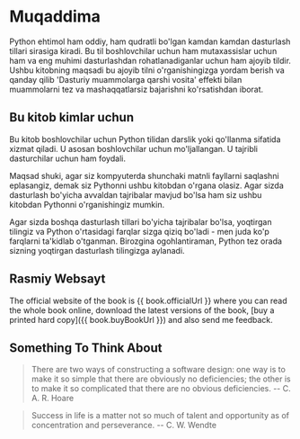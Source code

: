 # Muqaddima

Python ehtimol ham oddiy, ham qudratli bo'lgan kamdan kamdan dasturlash tillari sirasiga kiradi. Bu til boshlovchilar uchun ham mutaxassislar uchun ham va eng muhimi dasturlashdan rohatlanadiganlar uchun ham ajoyib tildir. Ushbu kitobning maqsadi bu ajoyib tilni o'rganishingizga yordam berish va qanday qilib  'Dasturiy muammolarga qarshi vosita' effekti bilan muammolarni tez va mashaqqatlarsiz bajarishni ko'rsatishdan iborat.

## Bu kitob kimlar uchun

Bu kitob boshlovchilar uchun Python tilidan darslik yoki qo'llanma sifatida xizmat qiladi. U asosan boshlovchilar uchun mo'ljallangan. U tajribli dasturchilar uchun ham foydali.

Maqsad shuki, agar siz kompyuterda shunchaki matnli fayllarni saqlashni eplasangiz, demak siz Pythonni ushbu kitobdan o'rgana olasiz. Agar sizda dasturlash bo'yicha avvaldan tajribalar mavjud bo'lsa ham siz ushbu kitobdan Pythonni o'rganishingiz mumkin.

Agar sizda boshqa dasturlash tillari bo'yicha tajribalar bo'lsa,  yoqtirgan tilingiz va Python o'rtasidagi farqlar sizga qiziq bo'ladi - men juda ko'p farqlarni ta'kidlab o'tganman. Birozgina ogohlantiraman, Python tez orada sizning yoqtirgan dasturlash tilingizga aylanadi.  

## Rasmiy Websayt

The official website of the book is {{ book.officialUrl }} where you can read the whole book online, download the latest versions of the book, [buy a printed hard copy]({{ book.buyBookUrl }}) and also send me feedback.

## Something To Think About

> There are two ways of constructing a software design: one way is to make it so simple that there are obviously no deficiencies; the other is to make it so complicated that there are no obvious deficiencies. -- C. A. R. Hoare

<!-- -->

> Success in life is a matter not so much of talent and opportunity as of concentration and perseverance. -- C. W. Wendte
